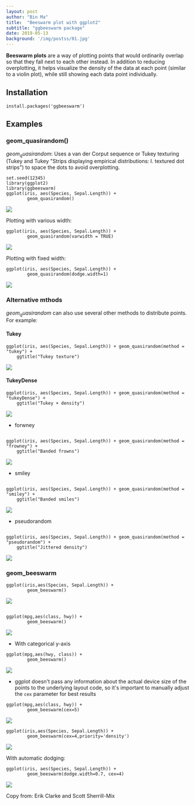 ```yaml
---
layout: post
author: "Bin Ma"
title:  "Beeswarm plot with ggplot2"
subtitle: "ggbeeswarm package"
date: 2019-05-13  
background: '/img/postss/01.jpg'
---
```


**Beeswarm plots** are a way of plotting points that would ordinarily overlap so that they fall next to each other instead. In addition to reducing overplotting, it helps visualize the density of the data at each point (similar to a violin plot), while still showing each data point individually.

## Installation

```
install.packages('ggbeeswarm')
```



## Examples

### geom_quasirandom()

$geom_quasirandom$: Uses a van der Corput sequence or Tukey texturing (Tukey and Tukey "Strips displaying empirical distributions: I. textured dot strips") to space the dots to avoid overplotting.

```{r, fig.path="bee/"}
set.seed(12345)
library(ggplot2)
library(ggbeeswarm)
ggplot(iris, aes(Species, Sepal.Length)) + 
        geom_quasirandom()
```
![](http://microbma.github.io/img/posts/bee/unnamed-chunk-1-1.png)

Plotting with various width:

```{r, fig.path="bee/"}
ggplot(iris, aes(Species, Sepal.Length)) + 
        geom_quasirandom(varwidth = TRUE)
```
![](http://microbma.github.io/img/posts/bee/unnamed-chunk-2-1.png)

Plotting with fixed width:

```{r, fig.path="bee/"}
ggplot(iris, aes(Species, Sepal.Length)) + 
        geom_quasirandom(dodge.width=1)
```

![](http://microbma.github.io/img/posts/bee/unnamed-chunk-3-1.png)

### Alternative mthods

$geom_quasirandom$ can also use several other methods to distribute points. For example:

#### Tukey

```{r, fig.path="bee/"}
ggplot(iris, aes(Species, Sepal.Length)) + geom_quasirandom(method = "tukey") + 
    ggtitle("Tukey texture")
```

![](http://microbma.github.io/img/posts/bee/unnamed-chunk-4-1.png)


#### TukeyDense

```{r, fig.path="bee/"}
ggplot(iris, aes(Species, Sepal.Length)) + geom_quasirandom(method = "tukeyDense") + 
    ggtitle("Tukey + density")
```

![](http://microbma.github.io/img/posts/bee/unnamed-chunk-5-1.png)



- forwney

```{r, fig.path="bee/"}

ggplot(iris, aes(Species, Sepal.Length)) + geom_quasirandom(method = "frowney") + 
    ggtitle("Banded frowns")

```


![](http://microbma.github.io/img/posts/bee/unnamed-chunk-6-1.png)



- smiley

```{r, fig.path="bee/"}

ggplot(iris, aes(Species, Sepal.Length)) + geom_quasirandom(method = "smiley") + 
    ggtitle("Banded smiles")

```

![](http://microbma.github.io/img/posts/bee/unnamed-chunk-7-1.png)



- pseudorandom

```{r, fig.path="bee/"}

ggplot(iris, aes(Species, Sepal.Length)) + geom_quasirandom(method = "pseudorandom") + 
    ggtitle("Jittered density")
```


![](http://microbma.github.io/img/posts/bee/unnamed-chunk-8-1.png)


### geom_beeswarm

```{r, fig.path="bee/"}
ggplot(iris,aes(Species, Sepal.Length)) + 
        geom_beeswarm()
```


![](http://microbma.github.io/img/posts/bee/unnamed-chunk-9-1.png)


```{r, fig.path="bee/"}

ggplot(mpg,aes(class, hwy)) + 
        geom_beeswarm()

```

![](http://microbma.github.io/img/posts/bee/unnamed-chunk-10-1.png)



- With categorical y-axis

```{r, fig.path="bee/"}
ggplot(mpg,aes(hwy, class)) + 
        geom_beeswarm()
```


![](http://microbma.github.io/img/posts/bee/unnamed-chunk-11-1.png)


- ggplot doesn't pass any information about the actual device size of the points to the underlying layout code, so it's important to manually adjust the `cex` parameter for best results

```{r, fig.path="bee/"}
ggplot(mpg,aes(class, hwy)) + 
        geom_beeswarm(cex=5)
```

![](http://microbma.github.io/img/posts/bee/unnamed-chunk-12-1.png)



```{r, fig.path="bee/"}
ggplot(iris,aes(Species, Sepal.Length)) +       
        geom_beeswarm(cex=4,priority='density')
```

![](http://microbma.github.io/img/posts/bee/unnamed-chunk-13-1.png)



With automatic dodging:

```{r, fig.path="bee/"}
ggplot(iris, aes(Species, Sepal.Length)) + 
        geom_beeswarm(dodge.width=0.7, cex=4)
```

![](http://microbma.github.io/img/posts/bee/unnamed-chunk-14-1.png)


Copy from: Erik Clarke and Scott Sherrill-Mix